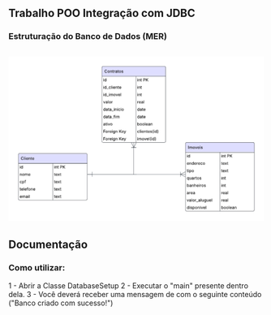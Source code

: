  Trabalho POO Integração com JDBC
---
### Estruturação do Banco de Dados (MER)
![MER Imobiliaria.png](https://github.com/cyronp/Java-POO-Trabalho-JDBC/blob/master/MER%20Imobiliaria.png)
---
## Documentação

### Como utilizar:
1 - Abrir a Classe DatabaseSetup
2 - Executar o "main" presente dentro dela.
3 - Você deverá receber uma mensagem de com o seguinte conteúdo ("Banco criado com sucesso!") 
